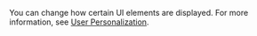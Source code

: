 You can change how certain UI elements are displayed. For more information, see [User Personalization](../ui-user-personalization.md).
